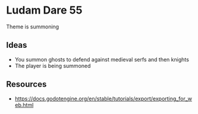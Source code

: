# Ludam Dare 55

Theme is summoning

## Ideas

- You summon ghosts to defend against medieval serfs and then knights
- The player is being summoned

## Resources

- https://docs.godotengine.org/en/stable/tutorials/export/exporting_for_web.html
  